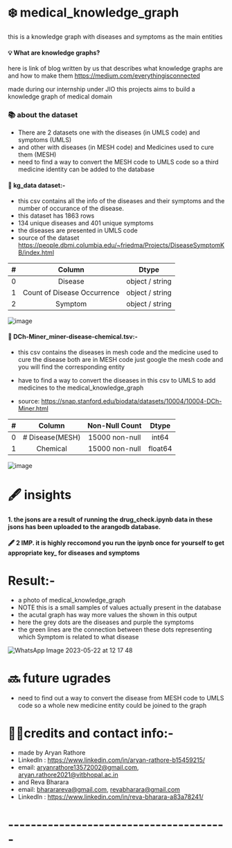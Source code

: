 # ❄️ medical_knowledge_graph
this is a knowledge graph with diseases and symptoms as the main entities

#### 💡 What are knowledge graphs? 

here is link of blog written by us that describes what knowledge graphs are and how to make them 
https://medium.com/everythingisconnected

made during our internship under JIO this projects aims to build a knowledge graph of medical domain 

### 📚 about the dataset

* There are 2 datasets one with the diseases (in UMLS code) and symptoms (UMLS) 
* and other with diseases (in MESH code) and Medicines used to cure them (MESH)
* need to find a way to convert the MESH code to UMLS code so a third medicine identity can be added to the database

#### 📕 kg_data dataset:-

* this csv contains all the info of the diseases and their symptoms and the number of occurance of the disease.
* this dataset has 1863 rows
* 134 unique diseases and  401 unique symptoms
* the diseases are presented in UMLS code
* source of the dataset https://people.dbmi.columbia.edu/~friedma/Projects/DiseaseSymptomKB/index.html

| #   | Column     | Dtype   |
|:---: | :------: |  :-----: |
| 0   | Disease   |  object / string   |
| 1   | Count of Disease Occurrence     |  object / string  |
| 2   | Symptom       |  object / string   |

![image](https://github.com/aryanrathore1012/medical_knowledge_graph/assets/91218998/b5eb1298-2692-4b4d-bd89-18f4a67a6a9e)

#### 📗 DCh-Miner_miner-disease-chemical.tsv:-

* this csv contains the diseases in mesh code and the medicine used to cure the disease both are in MESH code just google the mesh code and you will find the corresponding entity

* have to find a way to convert the diseases in this csv to UMLS to add medicines to the medical_knowledge_graph

* source: https://snap.stanford.edu/biodata/datasets/10004/10004-DCh-Miner.html 

| #   | Column    | Non-Null Count  | Dtype    | 
| :---:  | :------: | :--------------: | :-----: | 
| 0   | # Disease(MESH)   | 15000 non-null  | int64    |
| 1   | Chemical  | 15000 non-null  | float64  |

![image](https://github.com/aryanrathore1012/medical_knowledge_graph/assets/91218998/e7349b93-e438-4669-b583-2c09245667e6)


# 🖋️ insights

#### 1. the jsons are a result of running the drug_check.ipynb data in these jsons has been uploaded to the arangodb database.

#### 🖋️ 2 IMP. it is highly reccomond you run the ipynb once for yourself to get appropriate key_ for diseases and symptoms 

# Result:-  

* a photo of medical_knowledge_graph 
* NOTE this is a small samples of values actually present in the database
* the acutal graph has way more values the shown in this output
* here the grey dots are the diseases and purple the symptoms
* the green lines are the connection between these dots representing which Symptom is related to what disease

![WhatsApp Image 2023-05-22 at 12 17 48](https://github.com/aryanrathore1012/medical_knowledge_graph/assets/91218998/7e5cdf6a-5361-40b2-9da3-4c66b1aa562a)

# 🔜 future ugrades

* need to find out a way to convert the disease from MESH code to UMLS code so a whole new medicine entity could be joined to the graph

# 👨‍🦱credits and contact info:-

* made by Aryan Rathore
* LinkedIn : https://www.linkedin.com/in/aryan-rathore-b15459215/
* email: aryanrathore13572002@gmail.com, aryan.rathore2021@vitbhopal.ac.in
* and Reva Bharara
* email: bhararareva@gmail.com, revabharara@gmail.com
* LinkedIn : https://www.linkedin.com/in/reva-bharara-a83a78241/


# ---------------------------------------
